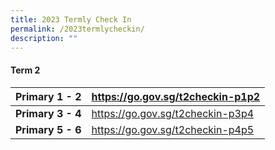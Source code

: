 ```yaml
---
title: 2023 Termly Check In
permalink: /2023termlycheckin/
description: ""
---
```

#### Term 2



| Primary 1 - 2| https://go.gov.sg/t2checkin-p1p2<br>| 
| -------- | -------- | 
|**Primary 3 - 4**|https://go.gov.sg/t2checkin-p3p4<br>| 
|**Primary 5 - 6**|https://go.gov.sg/t2checkin-p4p5<br>